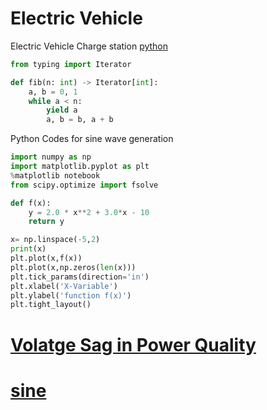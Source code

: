 # Electric Vehicle
Electric Vehicle Charge station
[python](https://www.anaconda.com/distribution/)
```python
from typing import Iterator

def fib(n: int) -> Iterator[int]:
    a, b = 0, 1
    while a < n:
        yield a
        a, b = b, a + b
```

Python Codes for sine wave generation
```python
import numpy as np
import matplotlib.pyplot as plt
%matplotlib notebook
from scipy.optimize import fsolve

def f(x):
    y = 2.0 * x**2 + 3.0*x - 10
    return y

x= np.linspace(-5,2)
print(x)
plt.plot(x,f(x))
plt.plot(x,np.zeros(len(x)))
plt.tick_params(direction='in')
plt.xlabel('X-Variable')
plt.ylabel('function f(x)')
plt.tight_layout()
```
# [Volatge Sag in Power Quality](vsag.html) 
# [sine](sin.tex) 
